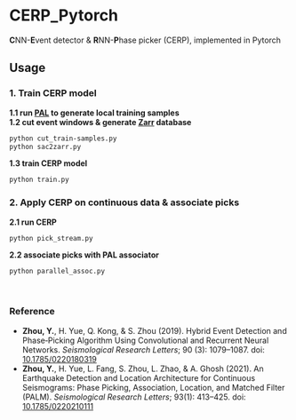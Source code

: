 # CERP_Pytorch
**C**NN-**E**vent detector & **R**NN-**P**hase picker (CERP), implemented in Pytorch <br>

## Usage  <br>
### 1. Train CERP model <br>
**1.1 run [PAL](https://github.com/YijianZhou/PAL) to generate local training samples**  <br>
**1.2 cut event windows & generate [Zarr](https://zarr.readthedocs.io/en/stable/) database**  <br>
```bash
python cut_train-samples.py
python sac2zarr.py
```  
**1.3 train CERP model**  <br>
```bash
python train.py
```
### 2. Apply CERP on continuous data & associate picks <br>
**2.1 run CERP**
```bash
python pick_stream.py
```  
**2.2 associate picks with PAL associator**
```bash
python parallel_assoc.py
```  
<br>

### Reference <br>
- **Zhou, Y.**, H. Yue, Q. Kong, & S. Zhou (2019). Hybrid Event Detection and Phase‐Picking Algorithm Using Convolutional and Recurrent Neural Networks. *Seismological Research Letters*; 90 (3): 1079–1087. doi: [10.1785/0220180319](https://doi.org/10.1785/0220180319)
- **Zhou, Y.**, H. Yue, L. Fang, S. Zhou, L. Zhao, & A. Ghosh (2021). An Earthquake Detection and Location Architecture for Continuous Seismograms: Phase Picking, Association, Location, and Matched Filter (PALM). *Seismological Research Letters*; 93(1): 413–425. doi: [10.1785/0220210111](https://doi.org/10.1785/0220210111)  
